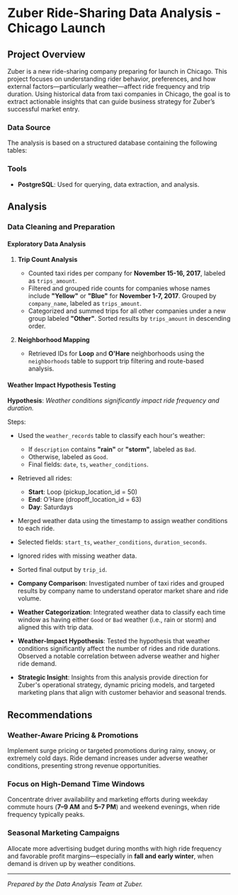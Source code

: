 
# Zuber Ride-Sharing Data Analysis - Chicago Launch

## Project Overview

Zuber is a new ride-sharing company preparing for launch in Chicago. This project focuses on understanding rider behavior, preferences, and how external factors—particularly weather—affect ride frequency and trip duration. Using historical data from taxi companies in Chicago, the goal is to extract actionable insights that can guide business strategy for Zuber’s successful market entry.

### Data Source

The analysis is based on a structured database containing the following tables:


### Tools
- **PostgreSQL**: Used for querying, data extraction, and analysis.

## Analysis

### Data Cleaning and Preparation

#### Exploratory Data Analysis

1. **Trip Count Analysis**
   - Counted taxi rides per company for **November 15-16, 2017**, labeled as `trips_amount`.
   - Filtered and grouped ride counts for companies whose names include **"Yellow"** or **"Blue"** for **November 1-7, 2017**. Grouped by `company_name`, labeled as `trips_amount`.
   - Categorized and summed trips for all other companies under a new group labeled **"Other"**. Sorted results by `trips_amount` in descending order.

2. **Neighborhood Mapping**
   - Retrieved IDs for **Loop** and **O'Hare** neighborhoods using the `neighborhoods` table to support trip filtering and route-based analysis.

#### Weather Impact Hypothesis Testing

**Hypothesis**: *Weather conditions significantly impact ride frequency and duration.*

Steps:
- Used the `weather_records` table to classify each hour's weather:
  - If `description` contains **"rain"** or **"storm"**, labeled as `Bad`.
  - Otherwise, labeled as `Good`.
  - Final fields: `date`, `ts`, `weather_conditions`.

- Retrieved all rides:
  - **Start**: Loop (pickup_location_id = 50)
  - **End**: O’Hare (dropoff_location_id = 63)
  - **Day**: Saturdays
- Merged weather data using the timestamp to assign weather conditions to each ride.
- Selected fields: `start_ts`, `weather_conditions`, `duration_seconds`.
- Ignored rides with missing weather data.
- Sorted final output by `trip_id`.



- **Company Comparison**: Investigated number of taxi rides and grouped results by company name to understand operator market share and ride volume.
- **Weather Categorization**: Integrated weather data to classify each time window as having either `Good` or `Bad` weather (i.e., rain or storm) and aligned this with trip data.
- **Weather-Impact Hypothesis**: Tested the hypothesis that weather conditions significantly affect the number of rides and ride durations. Observed a notable correlation between adverse weather and higher ride demand.
- **Strategic Insight**: Insights from this analysis provide direction for Zuber's operational strategy, dynamic pricing models, and targeted marketing plans that align with customer behavior and seasonal trends.

## Recommendations

### Weather-Aware Pricing & Promotions
Implement surge pricing or targeted promotions during rainy, snowy, or extremely cold days. Ride demand increases under adverse weather conditions, presenting strong revenue opportunities.

### Focus on High-Demand Time Windows
Concentrate driver availability and marketing efforts during weekday commute hours (**7–9 AM** and **5–7 PM**) and weekend evenings, when ride frequency typically peaks.

### Seasonal Marketing Campaigns
Allocate more advertising budget during months with high ride frequency and favorable profit margins—especially in **fall and early winter**, when demand is driven up by weather conditions.

---

*Prepared by the Data Analysis Team at Zuber.*
